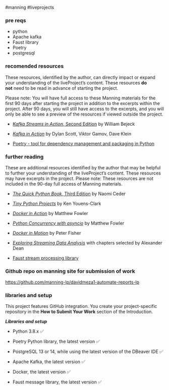 #manning #liveprojects

### pre reqs
- python
- Apache kafka
- Faust library
- Poetry
- postgresql
### recomended resources
These resources, identified by the author, can directly impact or expand your understanding of the liveProject’s content. These resources **do not** need to be read in advance of starting the project.

Please note: You will have full access to these Manning materials for the first 90 days after starting the project in addition to the excerpts within the project. After 90 days, you will still have access to the excerpts, and you will only be able to see a preview of the resources if viewed outside the project.

-   [_Kafka Streams in Action_, Second Edition](https://livebook.manning.com/book/kafka-streams-in-action-second-edition/welcome/v-4/) by William Bejeck
    
-   [_Kafka in Action_](https://livebook.manning.com/book/kafka-in-action/welcome/v-16/) by Dylan Scott, Viktor Gamov, Dave Klein
    
-   [Poetry - tool for dependency management and packaging in Python](https://python-poetry.org/docs/)

### further reading
These are additional resources identified by the author that may be helpful to further your understanding of the liveProject’s content. These resources may have excerpts in the project. Please note: These resources are not included in the 90-day full access of Manning materials.

-   [_The Quick Python Book_, Third Edition](https://livebook.manning.com/book/the-quick-python-book-third-edition/about-this-book/) by Naomi Ceder
    
-   [_Tiny Python Projects_](https://livebook.manning.com/book/tiny-python-projects/contents/) by Ken Youens-Clark
    
-   [_Docker in Action_](https://livebook.manning.com/book/docker-in-action/about-this-book/) by Matthew Fowler
    
-   [_Python Concurrency with asyncio_](https://livebook.manning.com/book/python-concurrency-with-asyncio/welcome/v-10/) by Matthew Fowler
    
-   [_Docker in Motion_](https://livevideo.manning.com/module/30_1_1/docker-in-motion/introduction-to-docker/how-to-replicate-and-isolate-individual-projects?) by Peter Fisher
    
-   [_Exploring Streaming Data Analysis_](https://livebook.manning.com/book/exploring-streaming-data-analysis/about/10) with chapters selected by Alexander Dean
    
-   [Faust stream processing library](https://thenewstack.io/faust-a-python-based-distributed-stream-processing-library/)

### Github repo on manning site for submission of work
https://github.com/manning-lp/davidmeza1-automate-reports-lp

### libraries and setup

This project features GitHub integration. You create your project-specific repository in the **How to Submit Your Work** section of the Introduction.

**_Libraries and setup_**

-   Python 3.8.x  ✅
    
-   Poetry Python library, the latest version ✅
    
-   PostgreSQL 13 or 14, while using the latest version of the DBeaver IDE ✅
    
-   Apache Kafka, the latest version ✅
    
-   Docker, the latest version ✅
    
-   Faust message library, the latest version ✅